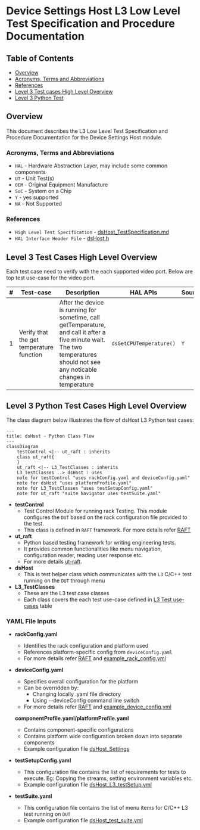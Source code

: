 # Device Settings Host L3 Low Level Test Specification and Procedure Documentation

## Table of Contents

- [Overview](#overview)
- [Acronyms, Terms and Abbreviations](#acronyms-terms-and-abbreviations)
- [References](#references)
- [Level 3 Test cases High Level Overview](#level-3-test-cases-high-level-overview)
- [Level 3 Python Test](#level-3-python-test-cases-high-level-overview)

## Overview

This document describes the L3 Low Level Test Specification and Procedure Documentation for the Device Settings Host module.

### Acronyms, Terms and Abbreviations

- `HAL` \- Hardware Abstraction Layer, may include some common components
- `UT`  \- Unit Test(s)
- `OEM` \- Original Equipment Manufacture
- `SoC` \- System on a Chip
- `Y`   \- yes supported
- `NA`  \- Not Supported

### References

- `High Level Test Specification` - [dsHost_TestSpecification.md](https://github.com/rdkcentral/rdk-halif-test-device_settings/blob/main/docs/pages/dsHost_TestSpecification.md)
- `HAL Interface Header File` - [dsHost.h](https://github.com/rdkcentral/rdk-halif-device_settings/blob/main/include/dsHost.h)

## Level 3 Test Cases High Level Overview

Each test case need to verify with the each supported video port.
Below are top test use-case for the video port.

|#|Test-case|Description|HAL APIs|Source|Sink|
|-|---------|-----------|--------|------|----|
|1|Verify that the get temperature function |After the device is running for sometime, call getTemperature, and call it after a five minute wait. The two temperatures should not see any noticable changes in temperature |`dsGetCPUTemperature()`|`Y`|`Y`|

## Level 3 Python Test Cases High Level Overview

The class diagram below illustrates the flow of dsHost L3 Python test cases:

```mermaid
---
title: dsHost - Python Class Flow
---
classDiagram
    testControl <|-- ut_raft : inherits
    class ut_raft{
    }
    ut_raft <|-- L3_TestClasses : inherits
    L3_TestClasses ..> dsHost : uses
    note for testControl "uses rackConfig.yaml and deviceConfig.yaml"
    note for dsHost "uses platformProfile.yaml"
    note for L3_TestClasses "uses testSetupConfig.yaml"
    note for ut_raft "suite Navigator uses testSuite.yaml"
```

- **testControl**
  - Test Control Module for running rack Testing. This module configures the `DUT` based on the rack configuration file provided to the test.
  - This class is defined in `RAFT` framework. For more details refer [RAFT](https://github.com/rdkcentral/python_raft/blob/1.0.0/README.md)
- **ut_raft**
  - Python based testing framework for writing engineering tests.
  - It provides common functionalities like menu navigation, configuration reader, reading user response etc.
  - For more details [ut-raft](https://github.com/rdkcentral/ut-raft).
- **dsHost**
  - This is test helper class which communicates with the `L3` C/C++ test running on the `DUT` through menu
- **L3_TestClasses**
  - These are the L3 test case classes
  - Each class covers the each test use-case defined in [L3 Test use-cases](#level-3-test-cases-high-level-overview) table

### YAML File Inputs

- **rackConfig.yaml**
  - Identifies the rack configuration and platform used
  - References platform-specific config from `deviceConfig.yaml`
  - For more details refer [RAFT](https://github.com/rdkcentral/python_raft/blob/1.0.0/README.md) and [example_rack_config.yml](https://github.com/rdkcentral/python_raft/blob/1.0.0/examples/configs/example_rack_config.yml)

- **deviceConfig.yaml**
  - Specifies overall configuration for the platform
  - Can be overridden by:
    - Changing locally .yaml file directory
    - Using --deviceConfig command line switch
  - For more details refer [RAFT](https://github.com/rdkcentral/python_raft/blob/1.0.0/README.md) and [example_device_config.yml](https://github.com/rdkcentral/python_raft/blob/1.0.0/examples/configs/example_device_config.yml)

   **componentProfile.yaml/platformProfile.yaml**
  - Contains component-specific configurations
  - Contains platform wide configuration broken down into separate components
  - Example configuration file [dsHost_Settings](https://github.com/rdkcentral/rdk-halif-test-device_settings/blob/3.0.0/profiles/sink/Sink_HostSettings.yaml)

- **testSetupConfig.yaml**
  - This configuration file contains the list of requirements for tests to execute. Eg: Copying the streams, setting environment variables etc.
  - Example configuration file [dsHost_L3_testSetup.yml](../../../host/tests/dsHost_L3_Tests/dsHost_L3_testSetup.yml)

- **testSuite.yaml**
  - This configuration file contains the list of menu items for C/C++ L3 test running on `DUT`
  - Example configuration file [dsHost_test_suite.yml](../../../host/tests/dsClasses/dsHost_test_suite.yml)